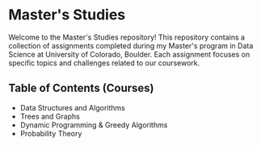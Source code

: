 # Master's Studies

Welcome to the Master's Studies repository! This repository contains a collection of assignments completed during my Master's program in Data Science at University of Colorado, Boulder. Each assignment focuses on specific topics and challenges related to our coursework.

## Table of Contents (Courses)
- Data Structures and Algorithms
- Trees and Graphs
- Dynamic Programming & Greedy Algorithms
- Probability Theory